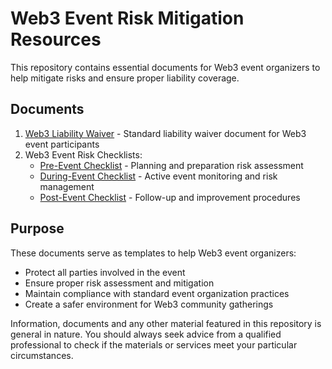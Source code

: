 # Web3 Event Risk Mitigation Resources

This repository contains essential documents for Web3 event organizers to help mitigate risks and ensure proper liability coverage.

## Documents

1. [Web3 Liability Waiver](./docs/liability-waiver.md) - Standard liability waiver document for Web3 event participants
2. Web3 Event Risk Checklists:
   - [Pre-Event Checklist](./docs/event-risk-checklists/pre-event.md) - Planning and preparation risk assessment
   - [During-Event Checklist](./docs/event-risk-checklists/during-event.md) - Active event monitoring and risk management
   - [Post-Event Checklist](./docs/event-risk-checklists/post-event.md) - Follow-up and improvement procedures

## Purpose

These documents serve as templates to help Web3 event organizers:
- Protect all parties involved in the event
- Ensure proper risk assessment and mitigation
- Maintain compliance with standard event organization practices
- Create a safer environment for Web3 community gatherings

Information, documents and any other material featured in this repository is general in nature. You should always seek advice from a qualified professional to check if the materials or services meet your particular circumstances.